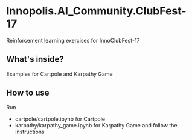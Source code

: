 # Innopolis.AI_Community.ClubFest-17
Reinforcement learning exercises for InnoClubFest-17
## What's inside?
Examples for Cartpole and Karpathy Game
## How to use
Run
* cartpole/cartpole.ipynb for Cartpole
* karpathy/karpathy_game.ipynb for Karpathy Game
and follow the instructions